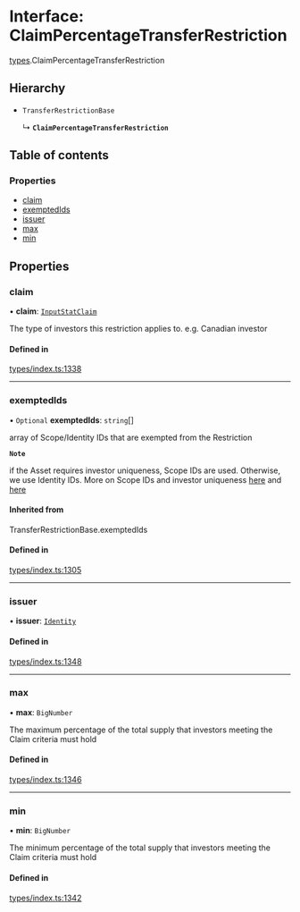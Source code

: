 # Interface: ClaimPercentageTransferRestriction

[types](../wiki/types).ClaimPercentageTransferRestriction

## Hierarchy

- `TransferRestrictionBase`

  ↳ **`ClaimPercentageTransferRestriction`**

## Table of contents

### Properties

- [claim](../wiki/types.ClaimPercentageTransferRestriction#claim)
- [exemptedIds](../wiki/types.ClaimPercentageTransferRestriction#exemptedids)
- [issuer](../wiki/types.ClaimPercentageTransferRestriction#issuer)
- [max](../wiki/types.ClaimPercentageTransferRestriction#max)
- [min](../wiki/types.ClaimPercentageTransferRestriction#min)

## Properties

### claim

• **claim**: [`InputStatClaim`](../wiki/types#inputstatclaim)

The type of investors this restriction applies to. e.g. Canadian investor

#### Defined in

[types/index.ts:1338](https://github.com/PolymeshAssociation/polymesh-sdk/blob/07b115c8/src/types/index.ts#L1338)

___

### exemptedIds

• `Optional` **exemptedIds**: `string`[]

array of Scope/Identity IDs that are exempted from the Restriction

**`Note`**

 if the Asset requires investor uniqueness, Scope IDs are used. Otherwise, we use Identity IDs. More on Scope IDs and investor uniqueness
  [here](https://developers.polymesh.network/introduction/identity#polymesh-unique-identity-system-puis) and
  [here](https://developers.polymesh.network/polymesh-docs/primitives/confidential-identity)

#### Inherited from

TransferRestrictionBase.exemptedIds

#### Defined in

[types/index.ts:1305](https://github.com/PolymeshAssociation/polymesh-sdk/blob/07b115c8/src/types/index.ts#L1305)

___

### issuer

• **issuer**: [`Identity`](../wiki/api.entities.Identity.Identity)

#### Defined in

[types/index.ts:1348](https://github.com/PolymeshAssociation/polymesh-sdk/blob/07b115c8/src/types/index.ts#L1348)

___

### max

• **max**: `BigNumber`

The maximum percentage of the total supply that investors meeting the Claim criteria must hold

#### Defined in

[types/index.ts:1346](https://github.com/PolymeshAssociation/polymesh-sdk/blob/07b115c8/src/types/index.ts#L1346)

___

### min

• **min**: `BigNumber`

The minimum percentage of the total supply that investors meeting the Claim criteria must hold

#### Defined in

[types/index.ts:1342](https://github.com/PolymeshAssociation/polymesh-sdk/blob/07b115c8/src/types/index.ts#L1342)
